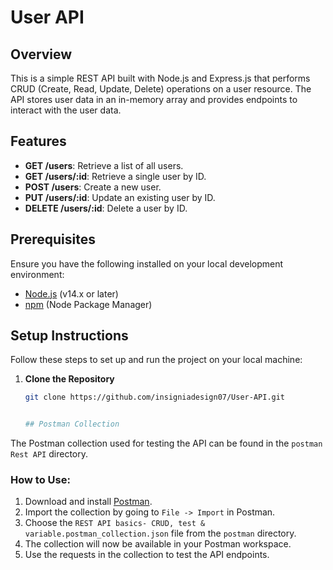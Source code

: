 # User API

## Overview

This is a simple REST API built with Node.js and Express.js that performs CRUD (Create, Read, Update, Delete) operations on a user resource. The API stores user data in an in-memory array and provides endpoints to interact with the user data.

## Features

- **GET /users**: Retrieve a list of all users.
- **GET /users/:id**: Retrieve a single user by ID.
- **POST /users**: Create a new user.
- **PUT /users/:id**: Update an existing user by ID.
- **DELETE /users/:id**: Delete a user by ID.

## Prerequisites

Ensure you have the following installed on your local development environment:

- [Node.js](https://nodejs.org/) (v14.x or later)
- [npm](https://www.npmjs.com/) (Node Package Manager)

## Setup Instructions

Follow these steps to set up and run the project on your local machine:

1. **Clone the Repository**

   ```bash
   git clone https://github.com/insigniadesign07/User-API.git


   ## Postman Collection

The Postman collection used for testing the API can be found in the `postman Rest API` directory.

### How to Use:

1. Download and install [Postman](https://www.postman.com/).
2. Import the collection by going to `File -> Import` in Postman.
3. Choose the `REST API basics- CRUD, test & variable.postman_collection.json` file from the `postman` directory.
4. The collection will now be available in your Postman workspace.
5. Use the requests in the collection to test the API endpoints.



